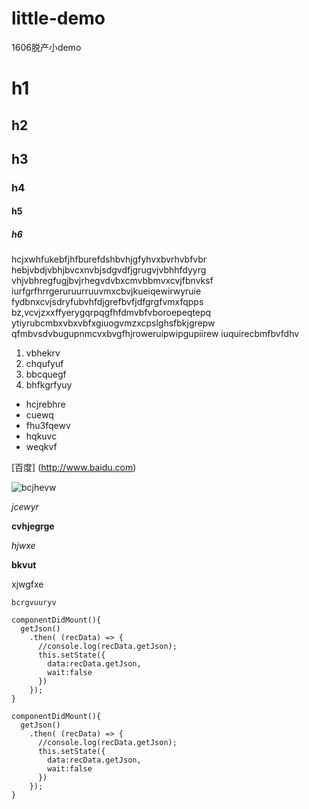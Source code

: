 # little-demo
1606脱产小demo

# h1
## h2
## h3
### h4
#### h5
##### h6

hcjxwhfukebfjhfburefdshbvhjgfyhvxbvrhvbfvbr
hebjvbdjvbhjbvcxnvbjsdgvdfjgrugvjvbhhfdyyrg
vhjvbhregfugjbvjrhegvdvbxcmvbbmvxcvjfbnvksf
iurfgrfhrrgeruruurruuvmxcbvjkueiqewirwyruie
fydbnxcvjsdryfubvhfdjgrefbvfjdfgrgfvmxfqpps
bz,vcvjzxxffyerygqrpqgfhfdmvbfvboroepeqtepq
ytiyrubcmbxvbxvbfxgiuogvmzxcpslghsfbkjgrepw
qfmbvsdvbugupnmcvxbvgfhjroweruipwipgupiirew
iuquirecbmfbvfdhv
1. vbhekrv
2. chqufyuf
3. bbcquegf
4. bhfkgrfyuy


- hcjrebhre
- cuewq
- fhu3fqewv
- hqkuvc
- weqkvf

[百度] (http://www.baidu.com)

![bcjhevw](https://avatars3.githubusercontent.com/u/15951268?v=3&s=466)


*jcewyr*

**cvhjegrge**

_hjwxe_

__bkvut__

xjwgfxe

`bcrgvuuryv`

```
componentDidMount(){
  getJson()
    .then( (recData) => {
      //console.log(recData.getJson);
      this.setState({
        data:recData.getJson,
        wait:false
      })
    });
}

```
```
componentDidMount(){
  getJson()
    .then( (recData) => {
      //console.log(recData.getJson);
      this.setState({
        data:recData.getJson,
        wait:false
      })
    });
}
```
